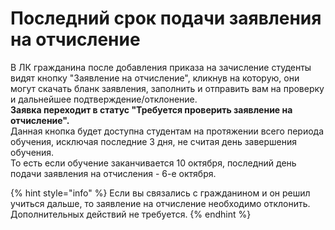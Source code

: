 # Последний срок подачи заявления на отчисление

В ЛК гражданина после добавления приказа на зачисление студенты видят кнопку "Заявление на отчисление", кликнув на которую, они могут скачать бланк заявления, заполнить и отправить вам на проверку и дальнейшее подтверждение/отклонение. \
**Заявка переходит в статус "Требуется проверить заявление на отчисление".**\
Данная кнопка будет доступна студентам  на протяжении всего периода обучения, исключая последние 3 дня, не считая день завершения обучения.\
То есть если обучение заканчивается 10 октября, последний день подачи заявления на отчисления -  6-е октября.

{% hint style="info" %}
Если вы связались с гражданином и он решил учиться дальше, то заявление на отчисление необходимо отклонить. Дополнительных действий не требуется.
{% endhint %}
